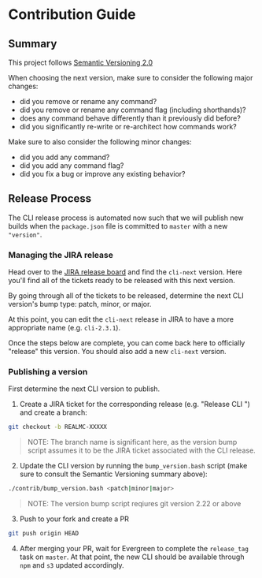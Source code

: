 # Contribution Guide

## Summary

This project follows [Semantic Versioning 2.0](https://semver.org/)

When choosing the next version, make sure to consider the following major changes:

* did you remove or rename any command?
* did you remove or rename any command flag (including shorthands)?
* does any command behave differently than it previously did before?
* did you significantly re-write or re-architect how commands work?

Make sure to also consider the following minor changes:

* did you add any command?
* did you add any command flag?
* did you fix a bug or improve any existing behavior?

## Release Process

The CLI release process is automated now such that we will publish new builds when the `package.json` file is committed to `master` with a new `"version"`.

### Managing the JIRA release

Head over to the [JIRA release board](https://jira.mongodb.org/projects/REALMC?selectedItem=com.atlassian.jira.jira-projects-plugin%3Arelease-page&status=released-unreleased) and find the `cli-next` version.  Here you'll find all of the tickets ready to be released with this next version.

By going through all of the tickets to be released, determine the next CLI version's bump type: patch, minor, or major.

At this point, you can edit the `cli-next` release in JIRA to have a more appropriate name (e.g. `cli-2.3.1`).

Once the steps below are complete, you can come back here to officially "release" this version.  You should also add a new `cli-next` version.

### Publishing a version

First determine the next CLI version to publish.  

1. Create a JIRA ticket for the corresponding release (e.g. "Release CLI <version>") and create a branch:
```bash
git checkout -b REALMC-XXXXX
```

> NOTE: The branch name is significant here, as the version bump script assumes it to be the JIRA ticket associated with the CLI release.

2. Update the CLI version by running the `bump_version.bash` script (make sure to consult the Semantic Versioning summary above):
```bash
./contrib/bump_version.bash <patch|minor|major>
```

> NOTE: The version bump script reqiures git version 2.22 or above

3. Push to your fork and create a PR
```bash
git push origin HEAD
```

4. After merging your PR, wait for Evergreen to complete the `release_tag` task on `master`.  At that point, the new CLI should be available through `npm` and `s3` updated accordingly.
